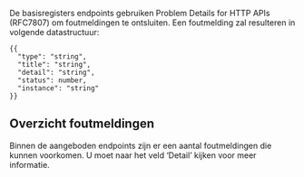 De basisregisters endpoints gebruiken Problem Details for HTTP APIs (RFC7807) om foutmeldingen te ontsluiten. Een foutmelding zal resulteren in volgende datastructuur:

```
{{
  "type": "string",
  "title": "string",
  "detail": "string",
  "status": number,
  "instance": "string"
}}
```

## Overzicht foutmeldingen
Binnen de aangeboden endpoints zijn er een aantal foutmeldingen die kunnen voorkomen. U moet naar het veld ‘Detail’ kijken voor meer informatie.

